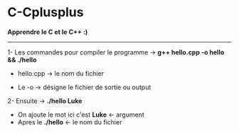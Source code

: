 # C-Cplusplus

**Apprendre le C et le C++ :)** 

---

1- Les commandes pour compiler le programme -> **g++ hello.cpp -o hello && ./hello**

- hello.cpp ->  le nom du fichier

- Le -o -> désigne le fichier de sortie ou output 

2- Ensuite -> **./hello Luke**

- On ajoute le mot ici c'est **Luke** <- argument 
- Apres le **./hello** <- le nom du fichier